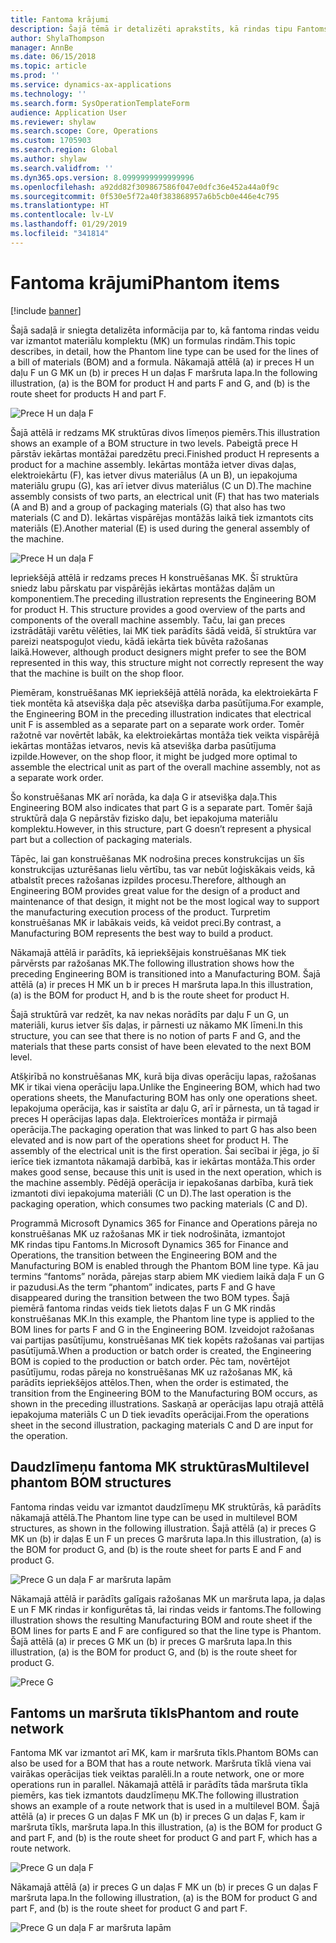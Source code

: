 ```yaml
---
title: Fantoma krājumi
description: Šajā tēmā ir detalizēti aprakstīts, kā rindas tipu Fantoms var izmantot materiālu komplekta (MK) un formulas rindām programmā Microsoft Dynamics 365 for Finance and Operations.
author: ShylaThompson
manager: AnnBe
ms.date: 06/15/2018
ms.topic: article
ms.prod: ''
ms.service: dynamics-ax-applications
ms.technology: ''
ms.search.form: SysOperationTemplateForm
audience: Application User
ms.reviewer: shylaw
ms.search.scope: Core, Operations
ms.custom: 1705903
ms.search.region: Global
ms.author: shylaw
ms.search.validfrom: ''
ms.dyn365.ops.version: 8.0999999999999996
ms.openlocfilehash: a92dd82f309867586f047e0dfc36e452a44a0f9c
ms.sourcegitcommit: 0f530e5f72a40f383868957a6b5cb0e446e4c795
ms.translationtype: HT
ms.contentlocale: lv-LV
ms.lasthandoff: 01/29/2019
ms.locfileid: "341814"
---
```

# <a name="phantom-items"></a><span data-ttu-id="66338-103">Fantoma krājumi</span><span class="sxs-lookup"><span data-stu-id="66338-103">Phantom items</span></span>

[!include [banner](../includes/banner.md)]

<span data-ttu-id="66338-104">Šajā sadaļā ir sniegta detalizēta informācija par to, kā fantoma rindas veidu var izmantot materiālu komplektu (MK) un formulas rindām.</span><span class="sxs-lookup"><span data-stu-id="66338-104">This topic describes, in detail, how the Phantom line type can be used for the lines of a bill of materials (BOM) and a formula.</span></span> <span data-ttu-id="66338-105">Nākamajā attēlā (a) ir preces H un daļu F un G MK un (b) ir preces H un daļas F maršruta lapa.</span><span class="sxs-lookup"><span data-stu-id="66338-105">In the following illustration, (a) is the BOM for product H and parts F and G, and (b) is the route sheet for products H and part F.</span></span>

![Prece H un daļa F](media/product-H-part-F.png)


<span data-ttu-id="66338-107">Šajā attēlā ir redzams MK struktūras divos līmeņos piemērs.</span><span class="sxs-lookup"><span data-stu-id="66338-107">This illustration shows an example of a BOM structure in two levels.</span></span> <span data-ttu-id="66338-108">Pabeigtā prece H pārstāv iekārtas montāžai paredzētu preci.</span><span class="sxs-lookup"><span data-stu-id="66338-108">Finished product H represents a product for a machine assembly.</span></span> <span data-ttu-id="66338-109">Iekārtas montāža ietver divas daļas, elektroiekārtu (F), kas ietver divus materiālus (A un B), un iepakojuma materiālu grupu (G), kas arī ietver divus materiālus (C un D).</span><span class="sxs-lookup"><span data-stu-id="66338-109">The machine assembly consists of two parts, an electrical unit (F) that has two materials (A and B) and a group of packaging materials (G) that also has two materials (C and D).</span></span> <span data-ttu-id="66338-110">Iekārtas vispārējas montāžās laikā tiek izmantots cits materiāls (E).</span><span class="sxs-lookup"><span data-stu-id="66338-110">Another material (E) is used during the general assembly of the machine.</span></span>

![Prece H un daļa F](media/product-H-part-B.png)

<span data-ttu-id="66338-112">Iepriekšējā attēlā ir redzams preces H konstruēšanas MK. Šī struktūra sniedz labu pārskatu par vispārējās iekārtas montāžas daļām un komponentiem.</span><span class="sxs-lookup"><span data-stu-id="66338-112">The preceding illustration represents the Engineering BOM for product H. This structure provides a good overview of the parts and components of the overall machine assembly.</span></span> <span data-ttu-id="66338-113">Taču, lai gan preces izstrādātāji varētu vēlēties, lai MK tiek parādīts šādā veidā, šī struktūra var pareizi neatspoguļot viedu, kādā iekārta tiek būvēta ražošanas laikā.</span><span class="sxs-lookup"><span data-stu-id="66338-113">However, although product designers might prefer to see the BOM represented in this way, this structure might not correctly represent the way that the machine is built on the shop floor.</span></span> 

<span data-ttu-id="66338-114">Piemēram, konstruēšanas MK iepriekšējā attēlā norāda, ka elektroiekārta F tiek montēta kā atsevišķa daļa pēc atsevišķa darba pasūtījuma.</span><span class="sxs-lookup"><span data-stu-id="66338-114">For example, the Engineering BOM in the preceding illustration indicates that electrical unit F is assembled as a separate part on a separate work order.</span></span> <span data-ttu-id="66338-115">Tomēr ražotnē var novērtēt labāk, ka elektroiekārtas montāža tiek veikta vispārējā iekārtas montāžas ietvaros, nevis kā atsevišķa darba pasūtījuma izpilde.</span><span class="sxs-lookup"><span data-stu-id="66338-115">However, on the shop floor, it might be judged more optimal to assemble the electrical unit as part of the overall machine assembly, not as a separate work order.</span></span>

<span data-ttu-id="66338-116">Šo konstruēšanas MK arī norāda, ka daļa G ir atsevišķa daļa.</span><span class="sxs-lookup"><span data-stu-id="66338-116">This Engineering BOM also indicates that part G is a separate part.</span></span> <span data-ttu-id="66338-117">Tomēr šajā struktūrā daļa G nepārstāv fizisko daļu, bet iepakojuma materiālu komplektu.</span><span class="sxs-lookup"><span data-stu-id="66338-117">However, in this structure, part G doesn’t represent a physical part but a collection of packaging materials.</span></span> 

<span data-ttu-id="66338-118">Tāpēc, lai gan konstruēšanas MK nodrošina preces konstrukcijas un šīs konstrukcijas uzturēšanas lielu vērtību, tas var nebūt loģiskākais veids, kā atbalstīt preces ražošanas izpildes procesu.</span><span class="sxs-lookup"><span data-stu-id="66338-118">Therefore, although an Engineering BOM provides great value for the design of a product and maintenance of that design, it might not be the most logical way to support the manufacturing execution process of the product.</span></span> <span data-ttu-id="66338-119">Turpretim konstruēšanas MK ir labākais veids, kā veidot preci.</span><span class="sxs-lookup"><span data-stu-id="66338-119">By contrast, a Manufacturing BOM represents the best way to build a product.</span></span>

<span data-ttu-id="66338-120">Nākamajā attēlā ir parādīts, kā iepriekšējais konstruēšanas MK tiek pārvērsts par ražošanas MK.</span><span class="sxs-lookup"><span data-stu-id="66338-120">The following illustration shows how the preceding Engineering BOM is transitioned into a Manufacturing BOM.</span></span> <span data-ttu-id="66338-121">Šajā attēlā (a) ir preces H MK un b ir preces H maršruta lapa.</span><span class="sxs-lookup"><span data-stu-id="66338-121">In this illustration, (a) is the BOM for product H, and b is the route sheet for product H.</span></span>

<span data-ttu-id="66338-122">Šajā struktūrā var redzēt, ka nav nekas norādīts par daļu F un G, un materiāli, kurus ietver šīs daļas, ir pārnesti uz nākamo MK līmeni.</span><span class="sxs-lookup"><span data-stu-id="66338-122">In this structure, you can see that there is no notion of parts F and G, and the materials that these parts consist of have been elevated to the next BOM level.</span></span> 

<span data-ttu-id="66338-123">Atšķirībā no konstruēšanas MK, kurā bija divas operāciju lapas, ražošanas MK ir tikai viena operāciju lapa.</span><span class="sxs-lookup"><span data-stu-id="66338-123">Unlike the Engineering BOM, which had two operations sheets, the Manufacturing BOM has only one operations sheet.</span></span> <span data-ttu-id="66338-124">Iepakojuma operācija, kas ir saistīta ar daļu G, arī ir pārnesta, un tā tagad ir preces H operācijas lapas daļa. Elektroierīces montāža ir pirmajā operācija.</span><span class="sxs-lookup"><span data-stu-id="66338-124">The packaging operation that was linked to part G has also been elevated and is now part of the operations sheet for product H. The assembly of the electrical unit is the first operation.</span></span> <span data-ttu-id="66338-125">Šai secībai ir jēga, jo šī ierīce tiek izmantota nākamajā darbībā, kas ir iekārtas montāža.</span><span class="sxs-lookup"><span data-stu-id="66338-125">This order makes good sense, because this unit is used in the next operation, which is the machine assembly.</span></span> <span data-ttu-id="66338-126">Pēdējā operācija ir iepakošanas darbība, kurā tiek izmantoti divi iepakojuma materiāli (C un D).</span><span class="sxs-lookup"><span data-stu-id="66338-126">The last operation is the packaging operation, which consumes two packing materials (C and D).</span></span>

<span data-ttu-id="66338-127">Programmā Microsoft Dynamics 365 for Finance and Operations pāreja no konstruēšanas MK uz ražošanas MK ir tiek nodrošināta, izmantojot MK rindas tipu Fantoms.</span><span class="sxs-lookup"><span data-stu-id="66338-127">In Microsoft Dynamics 365 for Finance and Operations, the transition between the Engineering BOM and the Manufacturing BOM is enabled through the Phantom BOM line type.</span></span> <span data-ttu-id="66338-128">Kā jau termins “fantoms” norāda, pārejas starp abiem MK viediem laikā daļa F un G ir pazudusi.</span><span class="sxs-lookup"><span data-stu-id="66338-128">As the term “phantom” indicates, parts F and G have disappeared during the transition between the two BOM types.</span></span> <span data-ttu-id="66338-129">Šajā piemērā fantoma rindas veids tiek lietots daļas F un G MK rindās konstruēšanas MK.</span><span class="sxs-lookup"><span data-stu-id="66338-129">In this example, the Phantom line type is applied to the BOM lines for parts F and G in the Engineering BOM.</span></span> <span data-ttu-id="66338-130">Izveidojot ražošanas vai partijas pasūtījumu, konstruēšanas MK tiek kopēts ražošanas vai partijas pasūtījumā.</span><span class="sxs-lookup"><span data-stu-id="66338-130">When a production or batch order is created, the Engineering BOM is copied to the production or batch order.</span></span> <span data-ttu-id="66338-131">Pēc tam, novērtējot pasūtījumu, rodas pāreja no konstruēšanas MK uz ražošanas MK, kā parādīts iepriekšējos attēlos.</span><span class="sxs-lookup"><span data-stu-id="66338-131">Then, when the order is estimated, the transition from the Engineering BOM to the Manufacturing BOM occurs, as shown in the preceding illustrations.</span></span> <span data-ttu-id="66338-132">Saskaņā ar operācijas lapu otrajā attēlā iepakojuma materiāls C un D tiek ievadīts operācijai.</span><span class="sxs-lookup"><span data-stu-id="66338-132">From the operations sheet in the second illustration, packaging materials C and D are input for the operation.</span></span> 

## <a name="multilevel-phantom-bom-structures"></a><span data-ttu-id="66338-133">Daudzlīmeņu fantoma MK struktūras</span><span class="sxs-lookup"><span data-stu-id="66338-133">Multilevel phantom BOM structures</span></span>
<span data-ttu-id="66338-134">Fantoma rindas veidu var izmantot daudzlīmeņu MK struktūrās, kā parādīts nākamajā attēlā.</span><span class="sxs-lookup"><span data-stu-id="66338-134">The Phantom line type can be used in multilevel BOM structures, as shown in the following illustration.</span></span> <span data-ttu-id="66338-135">Šajā attēlā (a) ir preces G MK un (b) ir daļas E un F un preces G maršruta lapa.</span><span class="sxs-lookup"><span data-stu-id="66338-135">In this illustration, (a) is the BOM for product G, and (b) is the route sheet for parts E and F and product G.</span></span> 

![Prece G un daļa F ar maršruta lapām](media/product-G-route-sheet-G.png)


<span data-ttu-id="66338-137">Nākamajā attēlā ir parādīts galīgais ražošanas MK un maršruta lapa, ja daļas E un F MK rindas ir konfigurētas tā, lai rindas veids ir fantoms.</span><span class="sxs-lookup"><span data-stu-id="66338-137">The following illustration shows the resulting Manufacturing BOM and route sheet if the BOM lines for parts E and F are configured so that the line type is Phantom.</span></span> <span data-ttu-id="66338-138">Šajā attēlā (a) ir preces G MK un (b) ir preces G maršruta lapa.</span><span class="sxs-lookup"><span data-stu-id="66338-138">In this illustration, (a) is the BOM for product G, and (b) is the route sheet for product G.</span></span>

![Prece G](media/product-G.png)


## <a name="phantom-and-route-network"></a><span data-ttu-id="66338-140">Fantoms un maršruta tīkls</span><span class="sxs-lookup"><span data-stu-id="66338-140">Phantom and route network</span></span>
<span data-ttu-id="66338-141">Fantoma MK var izmantot arī MK, kam ir maršruta tīkls.</span><span class="sxs-lookup"><span data-stu-id="66338-141">Phantom BOMs can also be used for a BOM that has a route network.</span></span> <span data-ttu-id="66338-142">Maršruta tīklā viena vai vairākas operācijas tiek veiktas paralēli.</span><span class="sxs-lookup"><span data-stu-id="66338-142">In a route network, one or more operations run in parallel.</span></span> <span data-ttu-id="66338-143">Nākamajā attēlā ir parādīts tāda maršruta tīkla piemērs, kas tiek izmantots daudzlīmeņu MK.</span><span class="sxs-lookup"><span data-stu-id="66338-143">The following illustration shows an example of a route network that is used in a multilevel BOM.</span></span> <span data-ttu-id="66338-144">Šajā attēlā (a) ir preces G un daļas F MK un (b) ir preces G un daļas F, kam ir maršruta tīkls, maršruta lapa.</span><span class="sxs-lookup"><span data-stu-id="66338-144">In this illustration, (a) is the BOM for product G and part F, and (b) is the route sheet for product G and part F, which has a route network.</span></span>

![Prece G un daļa F](media/product-G-part-F.png)


<span data-ttu-id="66338-146">Nākamajā attēlā (a) ir preces G un daļas F MK un (b) ir preces G un daļas F maršruta lapa.</span><span class="sxs-lookup"><span data-stu-id="66338-146">In the following illustration, (a) is the BOM for product G and part F, and (b) is the route sheet for product G and part F.</span></span>

![Prece G un daļa F ar maršruta lapām](media/product-G-part-F-with-route-sheet.png)

